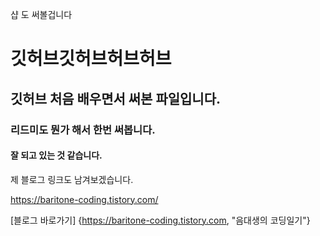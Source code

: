 샵 도 써볼겁니다 

# 깃허브깃허브허브허브


## 깃허브 처음 배우면서 써본 파일입니다.

### 리드미도 뭔가 해서 한번 써봅니다.

#### 잘 되고 있는 것 같습니다. 

제 블로그 링크도 남겨보겠습니다.

https://baritone-coding.tistory.com/

[블로그 바로가기] {https://baritone-coding.tistory.com, "음대생의 코딩일기"}

